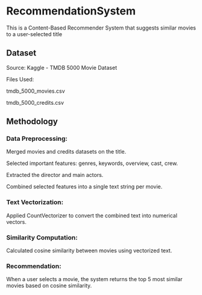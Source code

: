# RecommendationSystem
This is a Content-Based Recommender System that suggests similar movies to a user-selected title
## Dataset
Source: Kaggle - TMDB 5000 Movie Dataset

Files Used:

tmdb_5000_movies.csv

tmdb_5000_credits.csv

## Methodology
### Data Preprocessing:

Merged movies and credits datasets on the title.

Selected important features: genres, keywords, overview, cast, crew.

Extracted the director and main actors.

Combined selected features into a single text string per movie.

### Text Vectorization:

Applied CountVectorizer to convert the combined text into numerical vectors.

### Similarity Computation:

Calculated cosine similarity between movies using vectorized text.

### Recommendation:

When a user selects a movie, the system returns the top 5 most similar movies based on cosine similarity.

